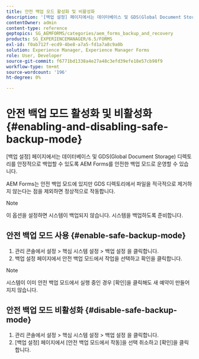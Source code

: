 ```yaml
---
title: 안전 백업 모드 활성화 및 비활성화
description: '[백업 설정] 페이지에서는 데이터베이스 및 GDS(Global Document Storage) 디렉토리를 안정적으로 백업할 수 있도록 AEM Forms를 안전한 백업 모드로 운영할 수 있습니다. 안전 백업 모드를 활성화하고 비활성화하는 방법에 대해 알아봅니다.'
contentOwner: admin
content-type: reference
geptopics: SG_AEMFORMS/categories/aem_forms_backup_and_recovery
products: SG_EXPERIENCEMANAGER/6.5/FORMS
exl-id: f0ab712f-ecd9-4be8-a7a5-fd1a7a8c9a0b
solution: Experience Manager, Experience Manager Forms
role: User, Developer
source-git-commit: f6771bd1338a4e27a48c3efd39efe18e57cb98f9
workflow-type: tm+mt
source-wordcount: '196'
ht-degree: 0%

---
```


# 안전 백업 모드 활성화 및 비활성화 {#enabling-and-disabling-safe-backup-mode}

[백업 설정] 페이지에서는 데이터베이스 및 GDS(Global Document Storage) 디렉토리를 안정적으로 백업할 수 있도록 AEM Forms를 안전한 백업 모드로 운영할 수 있습니다.

AEM Forms는 안전 백업 모드에 있지만 GDS 디렉토리에서 파일을 적극적으로 제거하지 않는다는 점을 제외하면 정상적으로 작동합니다.

>[!NOTE]
>
>이 옵션을 설정하면 시스템이 백업되지 않습니다. 시스템을 백업하도록 준비합니다.

## 안전 백업 모드 사용 {#enable-safe-backup-mode}

1. 관리 콘솔에서 설정 > 핵심 시스템 설정 > 백업 설정 을 클릭합니다.
1. 백업 설정 페이지에서 안전 백업 모드에서 작업을 선택하고 확인을 클릭합니다.

>[!NOTE]
>
>시스템이 이미 안전 백업 모드에서 실행 중인 경우 [확인]을 클릭해도 새 예약이 만들어지지 않습니다.

## 안전 백업 모드 비활성화 {#disable-safe-backup-mode}

1. 관리 콘솔에서 설정 > 핵심 시스템 설정 > 백업 설정 을 클릭합니다.
1. [백업 설정] 페이지에서 [안전 백업 모드에서 작동]을 선택 취소하고 [확인]을 클릭합니다.
